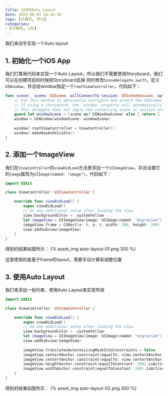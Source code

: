 ```yaml
---
title: iOS的Auto Layout
date: 2023-08-07 16:16:38
tags: [计算机, 学习]
categories:
- [计算机, iOS]
---
```

我们来动手实现一个Auto layout
## 1. 初始化一个iOS App
我们打算用代码来实现一个Auto Layout，所以我们不需要使用Storyboard，我们可以在创建项目的时候把Storyboard去掉
同时修改`SceneDelegate.swift`，定义`UIWindow`，并且给window指定一个`rootViewController`。代码如下：

```swift
func scene(_ scene: UIScene, willConnectTo session: UISceneSession, options connectionOptions: UIScene.ConnectionOptions) {
    // Use this method to optionally configure and attach the UIWindow `window` to the provided UIWindowScene `scene`.
    // If using a storyboard, the `window` property will automatically be initialized and attached to the scene.
    // This delegate does not imply the connecting scene or session are new (see `application:configurationForConnectingSceneSession` instead).
    guard let windowScene = (scene as? UIWindowScene) else { return }
    window = UIWindow(windowScene: windowScene)
    
    window?.rootViewController = ViewController()
    window?.makeKeyAndVisible()
}
```

## 2. 添加一个ImageView
我们在`ViewController`的`viewDidLoad`方法里添加一个`UIImageView`，并且设置它的`image`属性为`UIImage(named: "image")`，代码如下：

```swift
import UIKit

class ViewController: UIViewController {

    override func viewDidLoad() {
        super.viewDidLoad()
        // Do any additional setup after loading the view.
        view.backgroundColor = .systemYellow
        let imageView = UIImageView(image: UIImage(named: "migration"))
        imageView.frame = CGRect(x: 0, y: 0, width: 200, height: 200)
        view.addSubview(imageView)
    }
}
```
得到的结果如图所示：
{% asset_img auto-layout-01.png 300 %}

这里使用的是基于frame的layout，需要手动计算和调整位置

## 3. 使用Auto Layout
我们来添加一些约束，使用Auto Layout来实现布局

```swift
import UIKit

class ViewController: UIViewController {

    override func viewDidLoad() {
        super.viewDidLoad()
        // Do any additional setup after loading the view.
        view.backgroundColor = .systemYellow
        let imageView = UIImageView(image: UIImage(named: "migration"))
        view.addSubview(imageView)
        
        imageView.translatesAutoresizingMaskIntoConstraints = false
        imageView.centerXAnchor.constraint(equalTo: view.centerXAnchor).isActive = true
        imageView.centerYAnchor.constraint(equalTo: view.centerYAnchor).isActive = true
        imageView.heightAnchor.constraint(equalToConstant: 200).isActive = true
        imageView.widthAnchor.constraint(equalToConstant: 200).isActive = true
    }
}
```
得到的结果如图所示：
{% asset_img auto-layout-02.png 300 %}